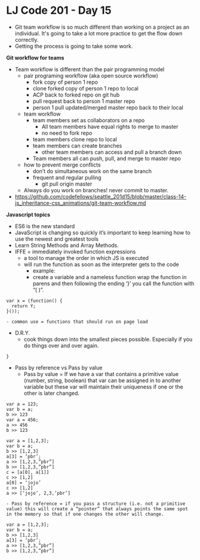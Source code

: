 # LJ Code 201 - Day 15
- Git team workflow is so much different than working on a project as an individual. It's going to take a lot more practice to get the flow down correctly.
- Getting the process is going to take some work.


**Git workflow for teams**

- Team workflow is different than the pair programming model
    - pair programing workflow (aka open source workflow)
        - fork copy of person 1 repo
        - clone forked copy of person 1 repo to local
        - ACP back to forked repo on git hub
        - pull request back to person 1 master repo
        - person 1 pull updated/merged master repo back to their local
    - team workflow
        - team members set as collaborators on a repo
            - All team members have equal rights to merge to master
            - no need to fork repo
        - team members clone repo to local
        - team members can create branches
            - other team members can access and pull a branch down
        - Team members all can push, pull, and merge to master repo
    - how to prevent merge conflicts
        - don’t do simultaneous work on the same branch
        - frequent and regular pulling
            - git pull origin master
    - Always do you work on branches! never commit to master.
- https://github.com/codefellows/seattle_201d15/blob/master/class-14-js_inheritance-css_animations/git-team-workflow.md

**Javascript topics**

- ES6 is the new standard
- JavaScript is changing so quickly it’s important to keep learning how to use the newest and greatest tools
- Learn String Methods and Array Methods.
- IFFE = immediately invoked function expressions
    - a tool to manage the order in which JS is executed
    - will run the function as soon as the interpreter gets to the code
        -  example:
        - create a variable and a nameless function wrap the function in parens and then following the ending ‘}’ you call the function with “( )”.
```
var x = (function() {
  return Y;
}());
```
    - common use = functions that should run on page load
- D.R.Y.
    - cook things down into the smallest pieces possible. Especially if you do things over and over again.
```function createElement (content, parent, child) {
}
```

- Pass by reference vs Pass by value
    - Pass by value = If we have a var that contains a primitive value (number, string, boolean) that var can be assigned in to another variable but these var will maintain their uniqueness if one or the other is later changed.
```
var a = 123;
var b = a;
b >> 123
var a = 456;
a >> 456
b >> 123
```
```
var a = [1,2,3];
var b = a;
b >> [1,2,3]
a[3] = ‘pbr’;
a >> [1,2,3,”pbr”]
b >> [1,2,3,”pbr”]
c = [a[0], a[1]]
c >> [1,2]
a[0] = ‘jojo’
c >> [1,2]
a >> [‘jojo’, 2,3,’pbr’]
```
    - Pass by reference = if you pass a structure (i.e. not a primitive value) this will create a “pointer” that always points the same spot in the memory so that if one changes the other will change.
```
var a = [1,2,3];
var b = a;
b >> [1,2,3]
a[3] = ‘pbr’;
a >> [1,2,3,”pbr”]
b >> [1,2,3,”pbr”]
```
